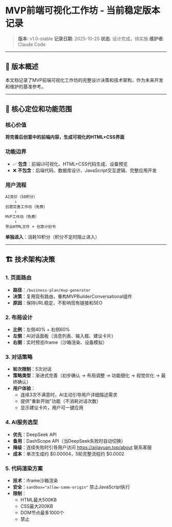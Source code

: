 # MVP前端可视化工作坊 - 当前稳定版本记录

> **版本**: v1.0-stable
> **记录日期**: 2025-10-25
> **状态**: 设计完成，待实施
> **维护者**: Claude Code

---

## 📌 版本概述

本文档记录了MVP前端可视化工作坊的完整设计决策和技术架构，作为未来开发和维护的基准参考。

---

## 🎯 核心定位和功能范围

### 核心价值
**将完善后创意中的前端内容，生成可视化的HTML+CSS界面**

### 功能边界
- ✅ **包含**：前端UI可视化、HTML+CSS代码生成、设备预览
- ❌ **不包含**：后端代码、数据库设计、JavaScript交互逻辑、完整应用开发

### 用户流程
```
AI竞价（50积分）
    ↓
创意完善工作坊（免费）
    ↓
MVP工作坊（免费）
    ↓
导出HTML文件 + 创意计划书
```

**单独进入**：消耗10积分（积分不足时阻止进入）

---

## 🏗️ 技术架构决策

### 1. 页面路由
- **路径**：`/business-plan/mvp-generator`
- **决策**：复用现有路由，重构MVPBuilderConversational组件
- **原因**：保持URL稳定，不影响现有链接和SEO

### 2. 布局设计
- **比例**：左侧40% + 右侧60%
- **左侧**：AI对话面板（消息列表、输入框、建议卡片）
- **右侧**：实时预览iframe（沙箱渲染、设备模拟）

### 3. 对话策略
- **轮次限制**：5次对话
- **策略类型**：渐进式完善（初步确认 → 布局调整 → 功能细化 → 视觉优化 → 最终确认）
- **用户体验**：
  - 连续3次不满意时，AI主动引导用户详细描述需求
  - 提供"重新开始"功能（不消耗对话次数）
  - 显示建议卡片，用户可一键应用

### 4. AI服务选型
- **优先**：DeepSeek API
- **备用**：DashScope API（当DeepSeek失败时自动切换）
- **降级**：连续失败时引导用户访问 https://aijiayuan.top/about 联系客服
- **成本**：单次生成约 $0.00004，5轮完整流程约 $0.0002

### 5. 代码渲染方案
- **技术**：iframe沙箱渲染
- **安全**：`sandbox="allow-same-origin"` 禁止JavaScript执行
- **限制**：
  - HTML最大500KB
  - CSS最大200KB
  - DOM节点最多1000个
  - 禁止<script>标签、on*事件、外部资源加载

### 6. 数据库设计
- **数据库**：PostgreSQL（复用现有，无需新增）
- **新增表**：`mvp_visualization_sessions`
- **关键字段**：
  ```prisma
  model MVPVisualizationSession {
    id                    String
    userId                String
    refinementDocumentId  String?  // 关联创意完善文档
    frontendRequirements  Json     // 前端设计需求
    generatedHTML         String
    generatedCSS          String
    conversationHistory   Json[]
    currentRound          Int
    creditsDeducted       Int
    isFromBidding         Boolean
    status                String   // IN_PROGRESS / COMPLETED / CANCELLED
    createdAt             DateTime
    updatedAt             DateTime
    completedAt           DateTime?
  }
  ```

---

## 🔑 关键技术决策

### 决策1：数据来源处理（混合模式）
**场景**：用户可能从创意完善工作坊进入，也可能单独进入

**解决方案**：
```typescript
if (refinementDocumentId) {
  // 从创意完善文档读取frontendDesign数据
  loadFromRefinement(refinementDocumentId)
} else {
  // 显示简化输入表单，让用户手动描述前端需求
  showManualInputForm()
  // 同时提示："建议先完成创意完善工作坊，获得更好的生成效果"
}
```

### 决策2：AI生成失败处理
**策略**：
1. 第1-2轮：DeepSeek失败 → 显示错误，允许用户重试
2. 第3-5轮：DeepSeek失败 → 自动切换到DashScope
3. 连续失败：引导用户访问 `/about` 联系客服

**不使用**：预设模板降级（避免用户获得低质量结果）

### 决策3：积分不足处理
**策略**：完全阻止进入
- 显示清晰提示："您当前有X积分，进入MVP工作坊需要10积分"
- 提供充值或赚取积分的链接
- 推荐："通过AI竞价流程可免费使用所有工作坊"

### 决策4：会话恢复机制
**策略**：
- 会话数据保留7天
- 自动保存间隔30秒
- 页面加载时检测未完成会话
- 显示恢复提示，用户可选择继续或重新开始

### 决策5：并发和资源限制
**配置**：
```typescript
const PRODUCTION_LIMITS = {
  ai: {
    maxConcurrentRequests: 15,      // 同时最多15个AI请求
    queueSize: 50,                   // 队列最多50个等待请求
  },
  iframe: {
    maxActiveIframes: 50,            // 最多50个活跃iframe
    memoryLimitPerIframe: 10 * 1024 * 1024
  }
}
```
**目标**：稳定支持50-100个并发用户

### 决策6：错误处理和用户体验
**原则**：避免显示技术错误，提供明确解决方案

**错误分类**：
- 网络错误 → "网络连接异常，请检查后重试"
- AI服务错误 → "AI服务暂时不可用，请访问/about联系客服"
- 代码生成错误 → "代码生成失败，请重新描述需求或联系客服"
- 权限错误 → "积分不足或会话已过期"

---

## 📂 文件组织结构

### Context状态管理
```
src/contexts/MVPVisualizationContext.tsx
  - MVPVisualizationProvider
  - useMVPVisualization Hook
  - 状态：sessionId, conversationHistory, currentHTML, currentCSS, currentRound等
  - 方法：initializeSession, sendMessage, applySuggestion, generateOutput等
```

### 核心业务逻辑
```
src/lib/mvp-visualization/
  ├── ai-code-generator.ts          # AI代码生成引擎
  ├── code-validator.ts             # 代码安全验证
  ├── prompt-templates.ts           # 5轮对话Prompt模板
  └── plan-document-merger.ts       # 创意计划书更新逻辑
```

### UI组件
```
src/components/workshop/mvp/
  ├── MVPVisualizationWorkshop.tsx     # 主容器（双栏布局）
  ├── LeftPanel/
  │   ├── ConversationPanel.tsx        # 对话面板容器
  │   ├── MessageBubble.tsx            # 消息气泡
  │   └── SuggestionCards.tsx          # AI建议卡片
  ├── RightPanel/
  │   └── LivePreviewFrame.tsx         # iframe预览
  └── BottomActions/
      └── RoundProgress.tsx            # 进度条和操作按钮
```

### API路由
```
src/app/api/workshop/mvp/
  ├── start/route.ts                # POST - 启动会话
  ├── generate-code/route.ts        # POST - AI生成代码
  ├── save-draft/route.ts           # POST - 保存草稿
  └── export/route.ts               # POST - 导出最终文件
```

### 类型定义
```
src/types/mvp-visualization.ts
  - FrontendDesign
  - ConversationMessage
  - Suggestion
  - CodeGenerationResult
  - MVPSessionConfig
```

---

## 🔐 安全和性能约束

### 代码安全
```typescript
const CODE_LIMITS = {
  maxHTMLSize: 500 * 1024,      // 500KB
  maxCSSSize: 200 * 1024,       // 200KB
  maxDOMNodes: 1000,
  allowedTags: [
    'div', 'span', 'p', 'h1', 'h2', 'h3', 'button', 'input',
    'img', 'form', 'header', 'footer', 'nav', 'main', 'section'
  ]
}

// 禁止项
- <script>标签
- on*事件处理器（onclick, onload等）
- 外部资源加载（<link href="http...">, <img src="http...">）
- JavaScript代码
```

### iframe沙箱配置
```html
<iframe
  sandbox="allow-same-origin"
  srcDoc={generatedHTML}
  style={{ width: '100%', height: '100%' }}
/>
```

### 性能基准
- 页面加载时间：< 3秒
- API响应时间：< 2秒
- AI代码生成：< 20秒
- iframe渲染：< 1秒
- 数据库查询：< 100ms

---

## 🔄 数据流转

### 完整流程数据流
```
1. 用户完成AI竞价
   ↓ [竞价数据]

2. 进入创意完善工作坊
   ↓ [创建 IdeaRefinementDocument]
   ↓ [完善6个维度，包含productDetails.frontendDesign]

3. 点击"下一步"进入MVP工作坊
   ↓ [URL参数: refinementId=xxx, source=from-bidding]

4. MVP工作坊启动
   ↓ [调用 POST /api/workshop/mvp/start]
   ↓ [创建 MVPVisualizationSession]
   ↓ [读取 frontendDesign → frontendRequirements]

5. AI生成初始界面
   ↓ [调用 POST /api/workshop/mvp/generate-code]
   ↓ [DeepSeek API生成HTML+CSS]
   ↓ [更新 generatedHTML, generatedCSS]

6. 用户5轮对话优化
   ↓ [每次调用 generate-code API]
   ↓ [conversationHistory累积]
   ↓ [currentRound递增]

7. 导出最终文件
   ↓ [调用 POST /api/workshop/mvp/export]
   ↓ [生成完整HTML文件]
   ↓ [更新创意计划书（整合前端内容）]
   ↓ [下载 HTML + Markdown]
```

### 单独进入数据流
```
1. 用户直接访问 /business-plan/mvp-generator?source=standalone
   ↓ [检查积分 >= 10]

2. 扣除10积分
   ↓ [调用 deductCredits(userId, 10)]

3. 显示简化输入表单
   ↓ [用户手动输入前端需求]
   ↓ [保存到 frontendRequirements]

4. 后续流程同上（从步骤5开始）
```

---

## 📊 AI Prompt策略

### 系统角色定位
```
你是MVP前端可视化助手，擅长将用户的产品创意转化为可视化的HTML+CSS界面。

核心原则：
1. 使用简单易懂的语言，避免专业术语
2. 生成简洁、美观、易用的代码
3. 给出3-5条具体优化建议
4. 关注用户体验而非技术实现
```

### 5轮对话策略
1. **第1轮（初步确认）**：复述理解、生成初步代码、询问是否符合预期
2. **第2轮（布局调整）**：根据反馈调整页面布局（header/main/footer）
3. **第3轮（功能细化）**：细化核心功能区域（按钮、表单、卡片）
4. **第4轮（视觉优化）**：优化视觉细节（颜色、字体、间距、阴影）
5. **第5轮（最终确认）**：最后微调、总结成果、询问是否满意

### 输出格式规范
```
AI回复格式：

```html
<div class="container">
  <!-- 生成的HTML代码 -->
</div>
```

```css
.container {
  /* 生成的CSS代码 */
}
```

建议：
1. [具体建议内容]
2. [具体建议内容]
3. [具体建议内容]
```

---

## 🎨 用户体验设计

### 进度反馈
- 对话轮次显示："对话 3/5"
- 剩余次数提示："剩余 2 次对话机会"
- AI生成时显示进度："正在理解您的需求... 30%"

### 智能引导
- 连续3次不满意 → AI主动询问："能否详细描述理想界面？或给个参考案例？"
- 输入过于简单 → AI追问："能否补充一些细节，比如颜色偏好、布局方式？"
- 生成失败 → 提供明确解决方案："请访问 /about 联系客服"

### 建议卡片交互
```
┌─────────────────────────────────────┐
│ 💡 AI优化建议                        │
├─────────────────────────────────────┤
│ 1. 建议将主按钮改为蓝色，更吸引眼球     │
│    [应用]                            │
│                                     │
│ 2. 建议增加卡片阴影，增强层次感        │
│    [应用]                            │
│                                     │
│ 3. 建议调整行间距，提升阅读舒适度      │
│    [✓ 已应用]                        │
└─────────────────────────────────────┘
```

### 设备模拟器
- 桌面端（100%宽度）
- 平板端（768px宽度）
- 移动端（375px宽度）
- 一键切换，实时预览

---

## 🚀 部署配置

### Zeabur环境
- **自动部署**：已配置，每次Git推送自动触发
- **区域**：hkg1（香港）
- **数据库**：PostgreSQL（已有）
- **环境变量**：
  ```
  DATABASE_URL=postgresql://...
  DEEPSEEK_API_KEY=sk-...
  DASHSCOPE_API_KEY=sk-...  # 可选
  NEXTAUTH_SECRET=...
  NEXTAUTH_URL=https://aijiayuan.top
  ```

### 构建配置
```json
{
  "buildCommand": "npm run build",
  "startCommand": "npm run start",
  "framework": "nextjs"
}
```

### 性能优化
- 启用SWC最小化
- 移除生产环境console.log
- 懒加载大组件（MVPVisualizationWorkshop、LivePreviewFrame）
- 数据库查询使用select减少数据传输

---

## 📈 监控和日志

### 不使用第三方监控
**原因**：需要免费且无需操作的服务，目前无合适选项

### 自建日志
```typescript
// 生产环境日志
console.error('[ERROR]', { message, stack, context, timestamp })
console.log('[PERF]', { action, duration, timestamp })
console.log('[AI-USAGE]', { userId, tokens, cost, timestamp })
```

### 关键指标
- API响应时间
- AI调用成功率
- 用户完成率（进入 → 导出）
- 错误率和类型分布
- 积分消耗统计

---

## ⚠️ 已知限制和依赖

### 依赖项
1. **创意完善工作坊**（推荐但非必需）
   - MVP工作坊可读取 `refinedDocument.productDetails.frontendDesign`
   - 如未完成创意完善工作坊，用户需手动输入前端需求

2. **DeepSeek API**（核心依赖）
   - 必须可用，否则影响核心功能
   - 备用：DashScope API

3. **PostgreSQL数据库**（核心依赖）
   - 需要创建 `mvp_visualization_sessions` 表

### 已知限制
1. **不支持JavaScript交互**：只生成静态HTML+CSS
2. **图片使用占位符**：不支持真实图片上传
3. **5次对话上限**：无法无限优化（防止成本失控）
4. **代码体积限制**：HTML 500KB, CSS 200KB（防止性能问题）
5. **并发用户上限**：50-100人（受AI API和服务器限制）

---

## 🔍 故障排查指南

### 问题1：AI生成失败
**可能原因**：
- DeepSeek API密钥无效
- API限流（超过每分钟调用次数）
- 网络连接问题

**解决方法**：
1. 检查环境变量 `DEEPSEEK_API_KEY`
2. 查看API调用日志
3. 尝试DashScope备用服务
4. 引导用户联系客服

### 问题2：iframe不显示
**可能原因**：
- 生成的HTML代码有语法错误
- 代码包含被沙箱禁止的内容
- CSS选择器冲突

**解决方法**：
1. 检查浏览器控制台错误
2. 验证HTML语法（使用validator.w3.org）
3. 检查沙箱配置
4. 清理缓存重新生成

### 问题3：会话恢复失败
**可能原因**：
- 会话数据已超过7天被清理
- 数据库连接异常
- sessionId丢失

**解决方法**：
1. 检查数据库中是否存在会话记录
2. 验证sessionId是否正确传递
3. 清除localStorage重新开始

### 问题4：积分扣除异常
**可能原因**：
- 数据库事务未提交
- 并发请求导致重复扣除
- 用户余额计算错误

**解决方法**：
1. 检查事务日志
2. 实现幂等性控制（session级别锁）
3. 核对用户积分变更记录

---

## 📚 相关文档索引

- [MVP工作坊实施清单](./MVP工作坊实施清单.md) - 85个任务的详细实施指南
- [创意完善工作坊实施清单](./创意完善工作坊实施清单.md) - 前置依赖工作坊
- [创意完善工作坊技术设计文档](./创意完善工作坊技术设计文档.md) - 1093行技术规范

---

## 🎯 下一步行动

### 立即可开始（Phase 1）
1. 更新 `prisma/schema.prisma` 添加MVPVisualizationSession模型
2. 运行 `npx prisma migrate dev` 创建数据表
3. 创建TypeScript类型定义文件

### 后续开发顺序
1. Phase 1: 数据库和类型定义（1-2小时）
2. Phase 2: 核心业务逻辑（1.5-2小时）
3. Phase 3: UI组件开发（2-3小时）
4. Phase 4: API路由实现（1.5-2小时）
5. Phase 5: AI集成（1-1.5小时）
6. Phase 6: 测试和优化（1-1.5小时）

**预计总时长**：8-12小时

---

## 📝 版本变更记录

### v1.0-stable (2025-10-25)
- ✅ 完成10轮设计讨论
- ✅ 确定技术架构和关键决策
- ✅ 创建完整实施清单（85个任务）
- ✅ 定义所有边界情况处理策略
- ✅ 明确部署和优化方案
- 🔜 待实施代码

---

**最后更新**: 2025-10-25
**维护者**: Claude Code
**状态**: 设计完成，生产就绪
**优先级**: 高

